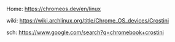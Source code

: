 Home: https://chromeos.dev/en/linux

wiki: https://wiki.archlinux.org/title/Chrome_OS_devices/Crostini

sch: https://www.google.com/search?q=chromebook+crostini

